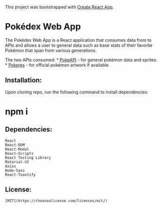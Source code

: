 This project was bootstrapped with [Create React App](https://github.com/facebook/create-react-app).

# Pokédex Web App
The Pokédex Web App is a React application that consumes data from to APIs and allows a user to general data such as base stats of their favorite Pokémon that span from various generations. 

The two APIs consumed: 
    * [PokeAPI](https://pokeapi.co/) - for general pokémon data and sprites.
    * [Pokeres](https://pokeres.bastionbot.org/) - for official pokémon artwork if available. 

## Installation:
Upon cloning repo, run the following command to install dependencies: 
# npm i

## Dependencies:
    React
    React-DOM
    React-Modal
    React-Scripts
    React Testing Library
    Material-UI
    Axios
    Node-Sass
    React-Toastify

## License:
    [MIT](https://choosealicense.com/licenses/mit/)
